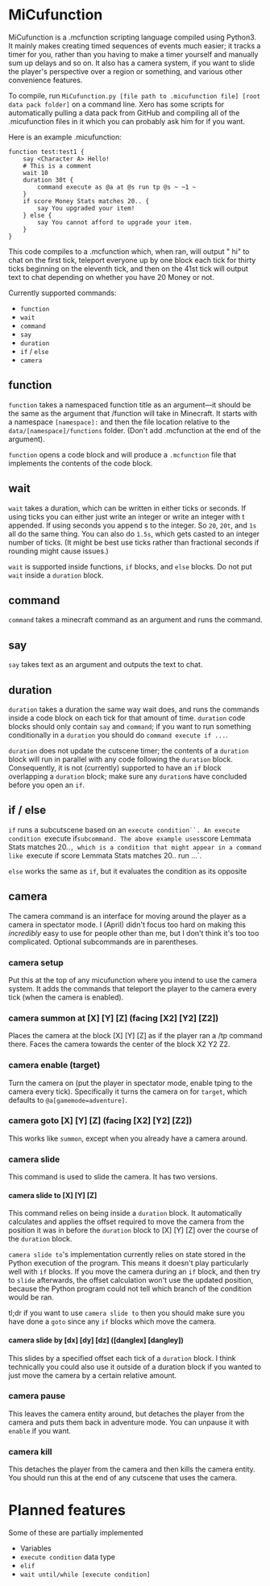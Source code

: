 # MiCufunction
MiCufunction is a .mcfunction scripting language compiled using Python3. It mainly makes creating timed sequences of events much easier; it tracks a timer for you, rather than you having to make a timer yourself and manually sum up delays and so on. It also has a camera system, if you want to slide the player's perspective over a region or something, and various other convenience features.

To compile, run `MiCufunction.py [file path to .micufunction file] [root data pack folder]` on a command line. Xero has some scripts for automatically pulling a data pack from GitHub and compiling all of the .micufunction files in it which you can probably ask him for if you want. 

Here is an example .micufunction:
```
function test:test1 {
    say <Character A> Hello!
    # This is a comment
    wait 10
    duration 30t {
        command execute as @a at @s run tp @s ~ ~1 ~
    }
    if score Money Stats matches 20.. {
        say You upgraded your item!
    } else {
        say You cannot afford to upgrade your item.
    }
}
```

This code compiles to a .mcfunction which, when ran, will output "<Character A> hi" to chat on the first tick, teleport everyone up by one block each tick for thirty ticks beginning on the eleventh tick, and then on the 41st tick will output text to chat depending on whether you have 20 Money or not. 

Currently supported commands:
- `function`
- `wait`
- `command`
- `say`
- `duration`
- `if` / `else`
- `camera`

## function
`function` takes a namespaced function title as an argument—it should be the same as the argument that /function will take in Minecraft. It starts with a namespace `[namespace]:` and then the file location relative to the `data/[namespace]/functions` folder. (Don't add .mcfunction at the end of the argument).

`function` opens a code block and will produce a `.mcfunction` file that implements the contents of the code block.

## wait
`wait` takes a duration, which can be written in either ticks or seconds. If using ticks you can either just write an integer or write an integer with t appended. If using seconds you append s to the integer. So `20`, `20t`, and `1s` all do the same thing. You can also do `1.5s`, which gets casted to an integer number of ticks. (It might be best use ticks rather than fractional seconds if rounding might cause issues.)

`wait` is supported inside functions, `if` blocks, and `else` blocks. Do not put `wait` inside a `duration` block.

## command
`command` takes a minecraft command as an argument and runs the command.

## say
`say` takes text as an argument and outputs the text to chat.

## duration
`duration` takes a duration the same way wait does, and runs the commands inside a code block on each tick for that amount of time. `duration` code blocks should only contain `say` and `command`; if you want to run something conditionally in a `duration` you should do `command execute if ...`. 

`duration` does not update the cutscene timer; the contents of a `duration` block will run in parallel with any code following the `duration` block. Consequently, it is not (currently) supported to have an `if` block overlapping a `duration` block; make sure any `duration`s have concluded before you open an `if`.

## if / else
`if` runs a subcutscene based on an `execute condition``. An execute condition `execute if` subcommand. The above example uses `score Lemmata Stats matches 20..`, which is a condition that might appear in a command like `execute if score Lemmata Stats matches 20.. run ...`.

`else` works the same as `if`, but it evaluates the condition as its opposite

## camera
The camera command is an interface for moving around the player as a camera in spectator mode. I (April) didn't focus too hard on making this *incredibly* easy to use for people other than me, but I don't think it's too too complicated.
Optional subcommands are in parentheses.

### camera setup
Put this at the top of any micufunction where you intend to use the camera system. It adds the commands that teleport the player to the camera every tick (when the camera is enabled).

### camera summon at [X] [Y] [Z] (facing [X2] [Y2] [Z2])
Places the camera at the block [X] [Y] [Z] as if the player ran a /tp command there.
Faces the camera towards the center of the block X2 Y2 Z2.

### camera enable (target)
Turn the camera on (put the player in spectator mode, enable tping to the camera every tick).
Specifically it turns the camera on for `target`, which defaults to `@a[gamemode=adventure]`.

### camera goto [X] [Y] [Z] (facing [X2] [Y2] [Z2])
This works like `summon`, except when you already have a camera around.

### camera slide
This command is used to slide the camera. It has two versions.

#### camera slide to [X] [Y] [Z]
This command relies on being inside a `duration` block. It automatically calculates and applies the offset required to move the camera from the position it was in before the `duration` block to [X] [Y] [Z] over the course of the `duration` block.

`camera slide to`'s implementation currently relies on state stored in the Python execution of the program. This means it doesn't play particularly well with `if` blocks. If you move the camera during an `if` block, and then try to `slide` afterwards, the offset calculation won't use the updated position, because the Python program could not tell which branch of the condition would be ran.

tl;dr if you want to use `camera slide to` then you should make sure you have done a `goto` since any `if` blocks which move the camera.

#### camera slide by [dx] [dy] [dz] ([danglex] [dangley])
This slides by a specified offset each tick of a `duration` block. I think technically you could also use it outside of a duration block if you wanted to just move the camera by a certain relative amount.

### camera pause
This leaves the camera entity around, but detaches the player from the camera and puts them back in adventure mode. You can unpause it with `enable` if you want.

### camera kill
This detaches the player from the camera and then kills the camera entity.
You should run this at the end of any cutscene that uses the camera.

# Planned features
Some of these are partially implemented
- Variables
- `execute condition` data type
- `elif`
- `wait until/while [execute condition]`